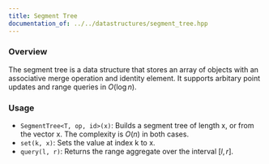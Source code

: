 ```yaml
---
title: Segment Tree
documentation_of: ../../datastructures/segment_tree.hpp
---
```


### Overview

The segment tree is a data structure that stores an array of objects with an associative merge operation and identity element. It supports arbitary point updates and range queries in $O(\log{n})$.

### Usage

* `SegmentTree<T, op, id>(x)`: Builds a segment tree of length x, or from the vector x. The complexity is $O(n)$ in both cases.
* `set(k, x)`: Sets the value at index k to x.
* `query(l, r)`: Returns the range aggregate over the interval $[l, r]$.